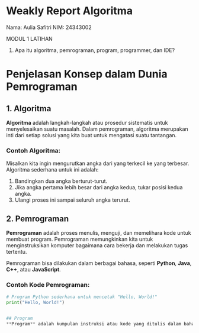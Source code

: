 # Weakly Report Algoritma
Nama: Aulia Safitri
NIM: 24343002

MODUL 1
LATIHAN 
1. Apa itu algoritma, pemrograman, program, programmer, dan IDE?
# Penjelasan Konsep dalam Dunia Pemrograman

## 1. Algoritma
**Algoritma** adalah langkah-langkah atau prosedur sistematis untuk menyelesaikan suatu masalah. Dalam pemrograman, algoritma merupakan inti dari setiap solusi yang kita buat untuk mengatasi suatu tantangan.

### Contoh Algoritma:
Misalkan kita ingin mengurutkan angka dari yang terkecil ke yang terbesar. Algoritma sederhana untuk ini adalah:
1. Bandingkan dua angka berturut-turut.
2. Jika angka pertama lebih besar dari angka kedua, tukar posisi kedua angka.
3. Ulangi proses ini sampai seluruh angka terurut.

## 2. Pemrograman
**Pemrograman** adalah proses menulis, menguji, dan memelihara kode untuk membuat program. Pemrograman memungkinkan kita untuk menginstruksikan komputer bagaimana cara bekerja dan melakukan tugas tertentu.

Pemrograman bisa dilakukan dalam berbagai bahasa, seperti **Python**, **Java**, **C++**, atau **JavaScript**.

### Contoh Kode Pemrograman:
```python
# Program Python sederhana untuk mencetak "Hello, World!"
print("Hello, World!")


## Program
**Program** adalah kumpulan instruksi atau kode yang ditulis dalam bahasa pemrograman yang dapat dieksekusi oleh komputer. Program mengatur bagaimana komputer harus berperilaku dalam situasi tertentu.
